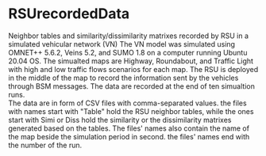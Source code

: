 # RSUrecordedData
Neighbor tables and similarity/dissimilarity matrixes recorded by RSU in a simulated vehicular network (VN) 
The VN model was simulated using OMNET++ 5.6.2, Veins 5.2, and SUMO 1.8 on a computer running Ubuntu 20.04 OS.
The simualted maps are Highway, Roundabout, and Traffic Light with high and low traffic flows scenarios for each map.
The RSU is deployed in the middle of the map to record the information sent by the vehicles through BSM messages.
The data are recorded at the end of ten simualtion runs.  
The data are in form of CSV files with comma-separated values.
the files with names start with "Table" hold the RSU neighbor tables, while the ones start with Simi or Diss hold the similarity or the dissimilarity matrixes generated based on the tables.
The files' names also contain the name of the map beside the simulation period in second.
the files' names end with the number of the run.
